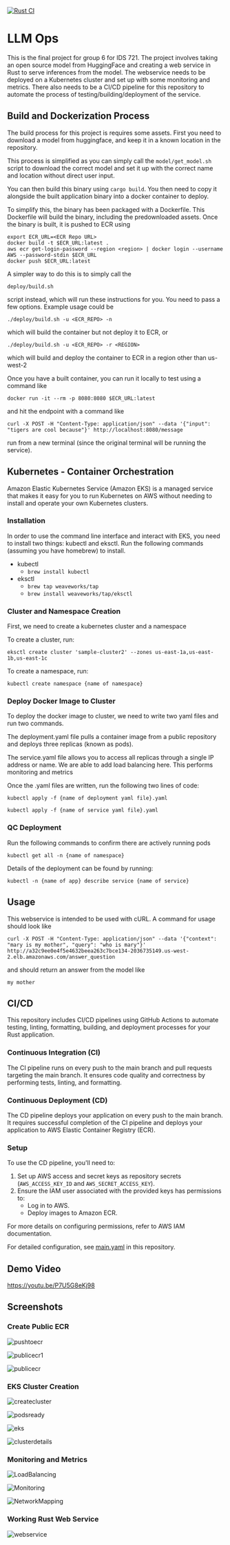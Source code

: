 [![Rust CI](https://github.com/NikhilSinha0/llm_mlops/actions/workflows/rust.yml/badge.svg)](https://github.com/NikhilSinha0/llm_mlops/actions/workflows/rust.yml)

# LLM Ops

This is the final project for group 6 for IDS 721. The project involves taking an open source model from HuggingFace and creating a web service in Rust to serve inferences from the model. The webservice needs to be deployed on a Kubernetes cluster and set up with some monitoring and metrics. There also needs to be a CI/CD pipeline for this repository to automate the process of testing/building/deployment of the service.

## Build and Dockerization Process

The build process for this project is requires some assets. First you need to download a model from huggingface, and keep it in a known location in the repository.

This process is simplified as you can simply call the `model/get_model.sh` script to download the correct model and set it up with the correct name and location without direct user input.

You can then build this binary using `cargo build`. You then need to copy it alongside the built application binary into a docker container to deploy.

To simplify this, the binary has been packaged with a Dockerfile. This Dockerfile will build the binary, including the predownloaded assets. Once the binary is built, it is pushed to ECR using

```
export ECR_URL=<ECR Repo URL>
docker build -t $ECR_URL:latest .
aws ecr get-login-password --region <region> | docker login --username AWS --password-stdin $ECR_URL
docker push $ECR_URL:latest
```

A simpler way to do this is to simply call the
```
deploy/build.sh
```
script instead, which will run these instructions for you. You need to pass a few options. Example usage could be
```
./deploy/build.sh -u <ECR_REPO> -n
```
which will build the container but not deploy it to ECR, or
```
./deploy/build.sh -u <ECR_REPO> -r <REGION>
```
which will build and deploy the container to ECR in a region other than us-west-2

Once you have a built container, you can run it locally to test using a command like
```
docker run -it --rm -p 8080:8080 $ECR_URL:latest
```

and hit the endpoint with a command like
```
curl -X POST -H "Content-Type: application/json" --data '{"input": "tigers are cool because"}' http://localhost:8080/message
```
run from a new terminal (since the original terminal will be running the service).

## Kubernetes - Container Orchestration

Amazon Elastic Kubernetes Service (Amazon EKS) is a managed service that makes it easy for you to run Kubernetes on AWS without needing to install and operate your own Kubernetes clusters.

### Installation
In order to use the command line interface and interact with EKS, you need to install two things: kubectl and eksctl. Run the following commands (assuming you have homebrew) to install.
* kubectl
    * `brew install kubectl`
* eksctl
    * `brew tap weaveworks/tap`
    * `brew install weaveworks/tap/eksctl`

### Cluster and Namespace Creation
First, we need to create a kubernetes cluster and a namespace

To create a cluster, run: 

`eksctl create cluster 'sample-cluster2' --zones us-east-1a,us-east-1b,us-east-1c`

To create a namespace, run: 

`kubectl create namespace {name of namespace}`

### Deploy Docker Image to Cluster

To deploy the docker image to cluster, we need to write two yaml files and run two commands.

The deployment.yaml file pulls a container image from a public repository and deploys three replicas (known as pods).

The service.yaml file allows you to access all replicas through a single IP address or name. We are able to add load balancing here. This performs monitoring and metrics

Once the .yaml files are written, run the following two lines of code:

`kubectl apply -f {name of deployment yaml file}.yaml`

`kubectl apply -f {name of service yaml file}.yaml`


### QC Deployment

Run the following commands to confirm there are actively running pods

`kubectl get all -n {name of namespace}`

Details of the deployment can be found by running: 

`kubectl -n {name of app} describe service {name of service}`

## Usage

This webservice is intended to be used with cURL. A command for usage should look like

```
curl -X POST -H "Content-Type: application/json" --data '{"context": "mary is my mother", "query": "who is mary"}' http://a32c9ee0e4f5e4632beea263c7bce134-2036735149.us-west-2.elb.amazonaws.com/answer_question
```

and should return an answer from the model like

```
my mother
```

## CI/CD

This repository includes CI/CD pipelines using GitHub Actions to automate testing, linting, formatting, building, and deployment processes for your Rust application.

### Continuous Integration (CI)

The CI pipeline runs on every push to the main branch and pull requests targeting the main branch. It ensures code quality and correctness by performing tests, linting, and formatting.

### Continuous Deployment (CD)

The CD pipeline deploys your application on every push to the main branch. It requires successful completion of the CI pipeline and deploys your application to AWS Elastic Container Registry (ECR).

### Setup

To use the CD pipeline, you'll need to:

1. Set up AWS access and secret keys as repository secrets (`AWS_ACCESS_KEY_ID` and `AWS_SECRET_ACCESS_KEY`).
2. Ensure the IAM user associated with the provided keys has permissions to:
   - Log in to AWS.
   - Deploy images to Amazon ECR.

For more details on configuring permissions, refer to AWS IAM documentation.

For detailed configuration, see [main.yaml](main.yaml) in this repository.


## Demo Video
https://youtu.be/P7U5G8eKj98 

## Screenshots

### Create Public ECR

![pushtoecr](photos/pushtoecr.png)

![publicecr1](photos/publicecr1.png)

![publicecr](photos/publicecr.png)

### EKS Cluster Creation

![createcluster](photos/createcluster.png)

![podsready](photos/podsready.png)

![eks](photos/eks.png)

![clusterdetails](photos/clusterdetails.png)

### Monitoring and Metrics

![LoadBalancing](photos/LoadBalancing.png)

![Monitoring](photos/Monitoring.png)

![NetworkMapping](photos/NetworkMapping.png)

### Working Rust Web Service

![webservice](photos/workingwebservice.png)

